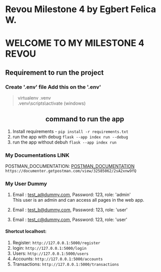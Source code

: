 <h1>Revou Milestone 4 by <bold>Egbert Felica W.</bold> <h1>

# WELCOME TO MY MILESTONE 4 REVOU

## Requirement to run the project

### Create '.env' file Add this on the '.env'

> virtualenv .venv <br>
> .venv\scripts\activate (windows)

<h2 align="center"> command to run the app </h2>

1. Install requirements - `pip install -r requirements.txt`
2. run the app with debug `flask --app index run --debug`
3. run the app without debuh `flask --app index run `

### My Documentations LINK

POSTMAN_DOCUMENTATION: [POSTMAN_DOCUMENTATION](https://documenter.getpostman.com/view/32585062/2sA2xnw9fQ)
`https://documenter.getpostman.com/view/32585062/2sA2xnw9fQ`

### My User Dummy

1. Email : test_a@dummy.com, Password: 123, role: 'admin'<br>
   This user is an admin and can access all pages in the web app.
   
2. Email : test_b@dummy.com, Password: 123, role: 'user'

2. Email : test_c@dummy.com, Password: 123, role: 'user'

#### Shortcut localhost:

1. Register: `http://127.0.0.1:5000/register`
2. login: `http://127.0.0.1:5000/login`
3. Users: `http://127.0.0.1:5000/users`
4. Accounts: `http://127.0.0.1:5000/accounts`
5. Transactions: `http://127.0.0.1:5000/transactions`